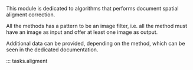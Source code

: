 This module is dedicated to algorithms that performs document spatial aligment correction.

All the methods has a pattern to be an image filter, i.e. all the method must have an image as input and offer at least one image as output.

Additional data can be provided, depending on the method, which can be seen in the dedicated documentation.

::: tasks.aligment